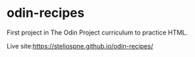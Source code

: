 # odin-recipes
First project in The Odin Project curriculum to practice HTML.

Live site:https://steliospne.github.io/odin-recipes/